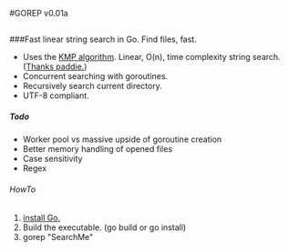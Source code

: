 #GOREP v0.01a
## 

###Fast linear string search in Go. Find files, fast.

* Uses the [KMP algorithm](http://en.wikipedia.org/wiki/Knuth%E2%80%93Morris%E2%80%93Pratt_algorithm). Linear, O(n), time complexity string search. ([Thanks paddie.](https://github.com/paddie/gokmp))
* Concurrent searching with goroutines.
* Recursively search current directory.
* UTF-8 compliant.

##### Todo
* Worker pool vs massive upside of goroutine creation
* Better memory handling of opened files
* Case sensitivity
* Regex

###### HowTo

1. [install Go.](ttp://golang.org/doc/install)
2. Build the executable. (go build or go install)
3. gorep "SearchMe"

